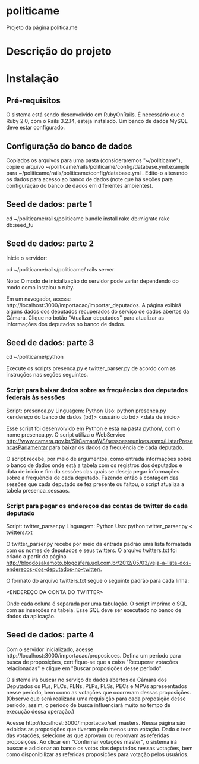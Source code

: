 politicame
==========

Projeto da página politica.me

# Descrição do projeto


# Instalação

## Pré-requisitos

O sistema está sendo desenvolvido em RubyOnRails.
É necessário que o Ruby 2.0, com o Rails 3.2.14, esteja instalado.
Um banco de dados MySQL deve estar configurado.


## Configuração do banco de dados

Copiados os arquivos para uma pasta (consideraremos "~/politicame"), copie
o arquivo ~/politicame/rails/politicame/config/database.yml.example para
~/politicame/rails/politicame/config/database.yml . Edite-o alterando os dados
para acesso ao banco de dados (note que há seções para configuração do banco
de dados em diferentes ambientes).


## Seed de dados: parte 1

cd ~/politicame/rails/politicame
bundle install
rake db:migrate
rake db:seed_fu


## Seed de dados: parte 2

Inicie o servidor:

cd ~/politicame/rails/politicame/
rails server

Nota: O modo de inicialização do servidor pode variar dependendo do modo como
instalou o ruby.

Em um navegador, acesse http://localhost:3000/importacao/importar_deputados.
A página exibirá alguns dados dos deputados recuperados do serviço de dados
abertos da Câmara. Clique no botão "Atualizar deputados" para atualizar as
informações dos deputados no banco de dados.


## Seed de dados: parte 3

cd ~/politicame/python

Execute os scripts presenca.py e twitter_parser.py de acordo com as instruções
nas seções seguintes.

### Script para baixar dados sobre as frequências dos deputados federais às sessões

Script: presenca.py
Linguagem: Python
Uso: python presenca.py <endereço do banco de dados (bd)> <usuário do bd> <senha do bd> <nome do bd> <data de início> <data de fim>

Esse script foi desenvolvido em Python e está na pasta python/, com o nome presenca.py. O script utiliza o WebService http://www.camara.gov.br/SitCamaraWS/sessoesreunioes.asmx/ListarPresencasParlamentar para baixar os dados da frequência de cada deputado.

O script recebe, por meio de argumentos, como entrada informações sobre o banco de dados onde está a tabela com os registros dos deputados e data de início e fim da sessões das quais se deseja pegar informações sobre a frequência de cada deputado. Fazendo então a contagem das sessões que cada deputado se fez presente ou faltou, o script atualiza a tabela presenca_sessaos.


### Script para pegar os endereços das contas de twitter de cada deputado

Script: twitter_parser.py
Linguagem: Python
Uso: python twitter_parser.py < twitters.txt

O twitter_parser.py recebe por meio da entrada padrão uma lista formatada com os nomes de deputados e seus twitters. O arquivo twitters.txt foi criado a partir da página http://blogdosakamoto.blogosfera.uol.com.br/2012/05/03/veja-a-lista-dos-enderecos-dos-deputados-no-twitter/.

O formato do arquivo twitters.txt segue o seguinte padrão para cada linha:

<NOME DO PARLAMENTAR>   <PARTIDO>   <ESTADO>    <ENDEREÇO DA CONTA DO TWITTER>

Onde cada coluna é separada por uma tabulação. O script imprime o SQL com as inserções na tabela.
Esse SQL deve ser executado no banco de dados da aplicação.


## Seed de dados: parte 4

Com o servidor inicializado, acesse http://localhost:3000/importacao/proposicoes.
Defina um período para busca de proposições, certifique-se que a caixa "Recuperar
votações relacionadas" e clique em "Buscar proposições desse período".

O sistema irá buscar no serviço de dados abertos da Câmara dos Deputados os
PLs, PLCs, PLNs, PLPs, PLSs, PECs e MPVs apreseentados nesse período, bem como
as votações que ocorreram dessas proposições. (Observe que será realizada uma
requisição para cada proposição desse período, assim, o período de busca
influenciará muito no tempo de execução dessa operação.)

Acesse http://localhost:3000/importacao/set_masters. Nessa página são exibidas
as proposições que tiveram pelo menos uma votação. Dado o teor das votações,
selecione as que aprovam ou reprovam as referidas proposições. Ao clicar em
"Confirmar votações master", o sistema irá buscar e adicionar ao banco os
votos dos deputados nessas votações, bem como disponibilizar as referidas
proposições para votação pelos usuários.
